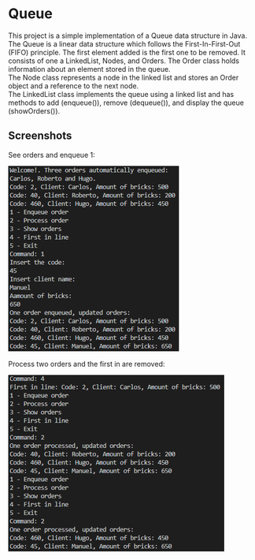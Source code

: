 # Queue

This project is a simple implementation of a Queue data structure in Java. The Queue is a linear data structure which follows the First-In-First-Out (FIFO) principle. The first element added is the first one to be removed.
It consists of one a LinkedList, Nodes, and Orders. 
The Order class holds information about an element stored in the queue.  
The Node class represents a node in the linked list and stores an Order object and a reference to the next node.  
The LinkedList class implements the queue using a linked list and has methods to add (enqueue()), remove (dequeue()), and display the queue (showOrders()).


## Screenshots

See orders and enqueue 1:

  <img src="screenshots/queue1.png" />
  
Process two orders and the first in are removed:

  <img src="screenshots/queue2.png"  /> 
